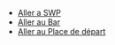 


- [Aller a SWP](ishak_saddalah_SWP.md)
- [Aller au Bar](failler_owen_bar.md)
- [Aller au Place de départ](idex.md)

